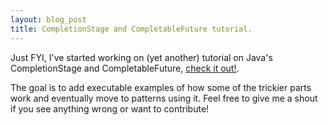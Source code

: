 ```yaml
---
layout: blog_post
title: CompletionStage and CompletableFuture tutorial.
---
```

Just FYI, I've started working on (yet another) tutorial on Java's CompletionStage and CompletableFuture, [check it out!](https://github.com/kewne/completable-future).

The goal is to add executable examples of how some of the trickier parts work and eventually move to patterns using it.
Feel free to give me a shout if you see anything wrong or want to contribute!
